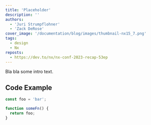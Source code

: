 ```yaml
---
title: 'Placeholder'
description: ''
authors:
  - 'Juri Strumpflohner'
  - 'Zack DeRose'
cover_image: '/documentation/blog/images/thumbnail-nx15_7.png'
tags:
  - design
  - Nx
reposts:
  - https://dev.to/nx/nx-conf-2023-recap-53ep
---
```


Bla bla some intro text.

## Code Example

```ts
const foo = 'bar';

function someFn() {
  return foo;
}
```
